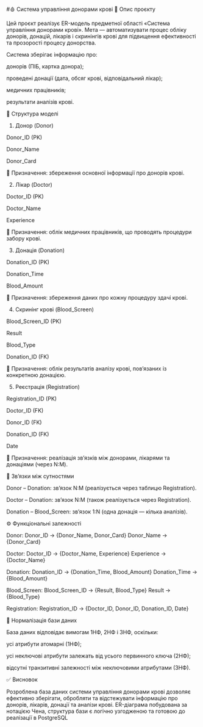 
#🩸 Система управління донорами крові
📘 Опис проєкту

Цей проєкт реалізує ER-модель предметної області «Система управління донорами крові».
Мета — автоматизувати процес обліку донорів, донацій, лікарів і скринінгів крові для підвищення ефективності та прозорості процесу донорства.

Система зберігає інформацію про:

донорів (ПІБ, картка донора);

проведені донації (дата, обсяг крові, відповідальний лікар);

медичних працівників;

результати аналізів крові.

🧩 Структура моделі
1. Донор (Donor)

Donor_ID (PK)

Donor_Name

Donor_Card

📄 Призначення: збереження основної інформації про донорів крові.

2. Лікар (Doctor)

Doctor_ID (PK)

Doctor_Name

Experience

📄 Призначення: облік медичних працівників, що проводять процедури забору крові.

3. Донація (Donation)

Donation_ID (PK)

Donation_Time

Blood_Amount

📄 Призначення: збереження даних про кожну процедуру здачі крові.

4. Скринінг крові (Blood_Screen)

Blood_Screen_ID (PK)

Result

Blood_Type

Donation_ID (FK)

📄 Призначення: облік результатів аналізу крові, пов’язаних із конкретною донацією.

5. Реєстрація (Registration)

Registration_ID (PK)

Doctor_ID (FK)

Donor_ID (FK)

Donation_ID (FK)

Date

📄 Призначення: реалізація зв’язків між донорами, лікарями та донаціями (через N:M).

🔗 Зв’язки між сутностями

Donor – Donation: зв’язок N:M (реалізується через таблицю Registration).

Doctor – Donation: зв’язок N:M (також реалізується через Registration).

Donation – Blood_Screen: зв’язок 1:N (одна донація — кілька аналізів).

⚙️ Функціональні залежності

Donor:
Donor_ID → {Donor_Name, Donor_Card}
Donor_Name → {Donor_Card}

Doctor:
Doctor_ID → {Doctor_Name, Experience}
Experience → {Doctor_Name}

Donation:
Donation_ID → {Donation_Time, Blood_Amount}
Donation_Time → {Blood_Amount}

Blood_Screen:
Blood_Screen_ID → {Result, Blood_Type}
Result → {Blood_Type}

Registration:
Registration_ID → {Doctor_ID, Donor_ID, Donation_ID, Date}

🧮 Нормалізація бази даних

База даних відповідає вимогам 1НФ, 2НФ і 3НФ, оскільки:

усі атрибути атомарні (1НФ);

усі неключові атрибути залежать від усього первинного ключа (2НФ);

відсутні транзитивні залежності між неключовими атрибутами (3НФ).

✅ Висновок

Розроблена база даних системи управління донорами крові дозволяє ефективно зберігати, обробляти та відстежувати інформацію про донорів, лікарів, донації та аналізи крові.
ER-діаграма побудована за нотацією Чена, структура бази є логічно узгодженою та готовою до реалізації в PostgreSQL
